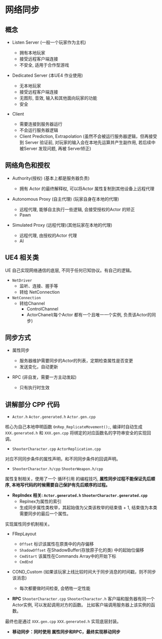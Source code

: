 # 网络同步

## 概念

* Listen Server (一般一个玩家作为主机)
	- 拥有本地玩家
	- 接受远程客户端连接
	- 不安全, 适用于合作型游戏

* Dedicated Server (本UE4 作业使用)
	- 无本地玩家
	- 接受远程客户端连接
	- 无图形, 音效, 输入和其他面向玩家的功能
	- 安全

* Client 
	- 需要连接到服务器运行
	- 不会运行服务器逻辑
	- Client Prediction, Extrapolation (虽然不会被运行服务器逻辑，但再接受到 Server 验证前, 对玩家的输入会在本地先运算并产生副作用, 若后续中被Server 发现问题, 再被 Server矫正)

## 网络角色和授权

* Authority(授权) (基本上都是服务器负责)
	- 拥有 Actor 的最终解释权, 可以将Actor 属性复制到其他设备上远程代理

* Autonomous Proxy (自主代理) (玩家自身在本地的代理)
	- 远程代理, 能够自主执行一些逻辑, 会接受授权的Actor 的矫正
	- Pawn

* Simulated Proxy (远程代理)(其他玩家在本地的代理)
	- 远程代理, 由授权的Actor 代理
	- AI

## UE4 相关类

UE 自己实现网络通信的底层, 不同于任何已知协议。有自己的逻辑。

* `NetDriver`
	- 监听、连接、握手等
	- 转给 NetConnection
* `NetConnection`
	- 转给Channel
		+ ControlChannel
		+ ActorChanel(每个Actor 都有一个且唯一一个实例, 负责该Actor的同步)

## 同步方式

* 属性同步
	- 服务器维护需要同步的Actor的列表，定期检查属性是否变更
	- 发送变化，自动更新

* RPC (非自发，需要一方主动发起)
	- 只有执行时生效

## 讲解部分 CPP 代码
* `Actor.h` `Actor.generated.h` `Actor.gen.cpp`

核心为自己本地申明函数 `OnRep_ReplicateMovement();`, 编译时自动生成 `XXX.generated.h` 和 `XXX.gen.cpp`
将绑定的对应函数名的字符串安全的实现回调。

* `ShooterCharacter.cpp` `ActorReplication.cpp`

对应不同同步条件的属性声明，和不同同步条件的回调声明。

* `ShooterCharactor.h/cpp` `ShooterWeapon.h/cpp`

属性复制相关，使用了一个 循环引用 的编程技巧, __属性同步过程不能保证先后顺序, 本地写代码的时候需要自己保护有先后顺序的过程。__

* __RepIndex 相关: `Actor.generated.h` `ShooterCharacter.generated.cpp`__
	- RepInex为属性的索引
	- 生成同步属性类枚举，其起始值为父类该枚举的结束值 + 1, 结束值为本类需要同步的最后一个属性。

实现属性同步机制相关。

* FRepLayout
	- `Offset` 标识该属性在原类中的内存偏移
	- `ShadowOffset` 在ShadowBuffer(存放原子化的类)  中的起始位偏移
	- `CmdStart` 该属性在Commands Array中的开始下标
	- `CmdEnd`

* COND_Custom (如果该玩家上线比较时间大于同步消息的时间戳，则不同步该消息)
	- 每次都要做时间检查, 会牺牲一定性能

* __RPC__
`ShooterCharacter.cpp` `ShooterCharactor.h`
客户端和服务器有同一个 Actor实例, 可以发起调用对方的函数。 比如客户端调用服务器上该实例的函数。

最终也是通过 `XXX.gen.cpp` `XXX.generated.h` 实现底层封装。

* __移动同步：同时使用 属性同步和RPC，最终实现移动同步__